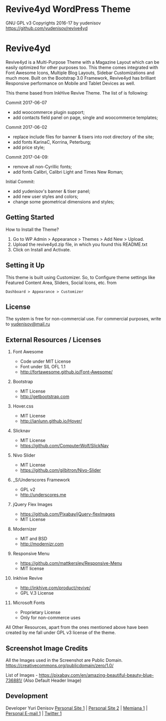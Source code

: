 Revive4yd WordPress Theme
=========
GNU GPL v3
Copyrights 2016-17 by yudenisov
https://github.com/yudenisov/revive4yd


Revive4yd
=========

Revive4yd is a Multi-Purpose Theme with a Magazine Layout which can be easily optimized for other purposes too. This theme comes integrated with Font Awesome Icons, Multiple Blog Layouts, Sidebar Customizations and much more. Built on the Bootstrap 3.0 Framework, Revive4yd has brilliant Responsive performance on Mobile and Tablet Devices as well. 

This theme based from InkHive Revive Theme. The list of  is following:

Commit 2017-06-07
- add woocommerce plugin support;
- add  contacts field panel on page, single and woocommerce templates;

Commit 2017-06-02
- replace include files for banner & tisers into root directory of the site;
- add fonts KarinaC, Korrina, Peterburg;
- add price  style;

Commit 2017-04-09:
- remove all non-Cyrillic fonts;
- add fonts Calibri, Calibri Light and Times New Roman;

Initial Commit:
- add yudenisov's banner & tiser panel;
- add new user styles and colors;
- change some geometrical dimensions and styles;

Getting Started
---------------

How to Install the Theme?

1. Go to WP Admin > Appearance > Themes > Add New > Upload.
2. Upload the revive4yd.zip file, in which you found this README.txt
3. Click on Install and Activate.

Setting it Up
-------------

This theme is built using Customizer. So, to Configure theme settings like Featured Content Area, Sliders, Social Icons, etc. from 
	
	Dashboard > Appearance > Customizer	
	
License
----

The system is free for non-commercial use. For commercial purposes, write to yudenisov@mail.ru

External Resources / Licenses
-----------------------------

1. Font Awesome
	- Code under MIT License
	- Font under SIL OFL 1.1 
	- http://fortawesome.github.io/Font-Awesome/
	
2. Bootstrap
	- MIT License
	- http://getbootstrap.com
	
3. Hover.css
	- MIT License
	- http://ianlunn.github.io/Hover/
	
4. Slicknav
	- MIT License
	- https://github.com/ComputerWolf/SlickNav		
	
5. Nivo Slider
	- MIT License
	- https://github.com/gilbitron/Nivo-Slider	
	
6. _S/Underscores Framework
	- GPL v2
	- http://underscores.me
	
7. jQuery Flex Images
 	- https://github.com/Pixabay/jQuery-flexImages
 	- MIT License

8. Modernizer 			
	- MIT and BSD
	- http://modernizr.com
	
9. Responsive Menu
	- https://github.com/mattkersley/Responsive-Menu
	- MIT license
10. Inkhive Revive
	- http://inkhive.com/product/revive/
	- GPL V.3 License
11. Microsoft Fonts
	- Proprietary License
	- Only for non-commerce uses

All Other Resources, apart from the ones mentioned above have been created by me fall under GPL v3 license of the theme.	

Screenshot Image Credits
------------------------

All the Images used in the Screenshot are Public Domain.
https://creativecommons.org/publicdomain/zero/1.0/

List of Images
	- https://pixabay.com/en/amazing-beautiful-beauty-blue-736881/ (Also Default Header Image)

Development
----------

Developer Yuri Denisov [Personal Site 1] | [Personal Site 2] | [Memiana 1] | [Personal E-mail 1] | [Twitter 1]

[Personal Site 1]:http://yudenis.ucoz.ru/
[Personal Site 2]:http://agentstvo.yudenisov.ru/
[Personal E-mail 1]:mailto:yudenisov@mail.ru
[Memiana 1]:https://www.memiana.ru/card/yurij.denisov/
[Twitter 1]:http://twitter.com/yudenisov

